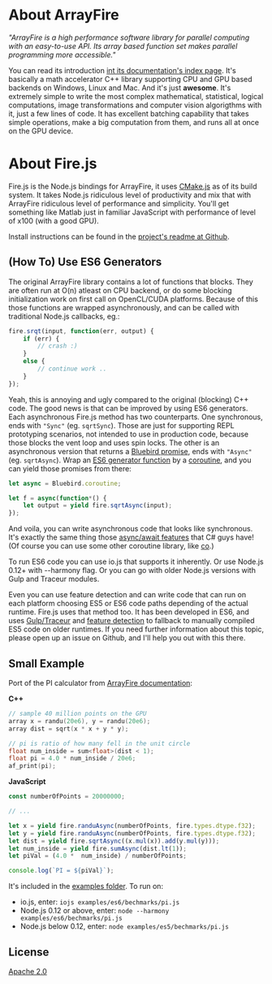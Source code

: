 # About ArrayFire

*"ArrayFire is a high performance software library for parallel computing with an easy-to-use API. Its array based function set makes parallel programming more accessible."*

You can read its introduction [int its documentation's index page](http://www.arrayfire.com/docs/index.htm). It's basically a math accelerator C++ library supporting CPU and GPU based backends on Windows, Linux and Mac. And it's just **awesome**. It's extremely simple to write the most complex mathematical, statistical, logical computations, image transformations and computer vision algorigthms with it, just a few lines of code. It has excellent batching capability that takes simple operations, make a big computation from them, and runs all at once on the GPU device.

# About Fire.js

Fire.js is the Node.js bindings for ArrayFire, it uses [CMake.js](https://github.com/unbornchikken/cmake-js) as of its build system. It takes Node.js ridiculous level of productivity and mix that with ArrayFire ridiculous level of performance and simplicity. You'll get something like Matlab just in familiar JavaScript with performance of level of x100 (with a good GPU).

Install instructions can be found in the [project's readme at Github](https://github.com/unbornchikken/fire-js#install).

## (How To) Use ES6 Generators

The original ArrayFire library contains a lot of functions that blocks. They are often run at O(n) atleast on CPU backend, or do some blocking initialization work on first call on OpenCL/CUDA platforms. Because of this those functions are wrapped asynchronously, and can be called with traditional Node.js callbacks, eg.:

```js
fire.srqt(input, function(err, output) {
	if (err) {
    	// crash :)
    }
    else {
    	// continue work ..
    }
});
```

Yeah, this is annoying and ugly compared to the original (blocking) C++ code. The good news is that can be improved by using ES6 generators. Each asynchronous Fire.js method has two counterparts. One synchronous, ends with `"Sync"` (eg. `sqrtSync`). Those are just for supporting REPL prototyping scenarios, not intended to use in production code, because those blocks the vent loop and uses spin locks. The other is an asynchronous version that returns a [Bluebird promise](https://www.npmjs.com/package/bluebird), ends with `"Async"` (eg. `sqrtAsync`). Wrap an [ES6 generator function](https://developer.mozilla.org/en-US/docs/Web/JavaScript/Reference/Statements/function*) by a [coroutine](https://github.com/petkaantonov/bluebird/blob/master/API.md#promisecoroutinegeneratorfunction-generatorfunction---function), and you can yield those promises from there:

```js
let async = Bluebird.coroutine;

let f = async(function*() {
	let output = yield fire.sqrtAsync(input);
});
```

And voila, you can write asynchronous code that looks like synchronous. It's exactly the same thing those [async/await features](https://msdn.microsoft.com/en-us/library/hh191443.aspx) that C# guys have! (Of course you can use some other coroutine library, like [co](https://www.npmjs.com/package/co).)

To run ES6 code you can use io.js that supports it inherently. Or use Node.js 0.12+ with --harmony flag. Or you can go with older Node.js versions with Gulp and Traceur modules.

Even you can use feature detection and can write code that can run on each platform choosing ES5 or ES6 code paths depending of the actual runtime. Fire.js uses that method too. It has been developed in ES6, and uses [Gulp/Traceur](https://github.com/unbornchikken/fire-js/blob/master/gulpfile.js) and [feature detection](https://github.com/unbornchikken/fire-js/blob/master/lib/index.js#L19) to fallback to manually compiled ES5 code on older runtimes. If you need further information about this topic, please open up an issue on Github, and I'll help you out with this there.

## Small Example

Port of the PI calculator from [ArrayFire documentation](http://www.arrayfire.com/docs/index.htm):

**C++**

```C++
// sample 40 million points on the GPU
array x = randu(20e6), y = randu(20e6);
array dist = sqrt(x * x + y * y);

// pi is ratio of how many fell in the unit circle
float num_inside = sum<float>(dist < 1);
float pi = 4.0 * num_inside / 20e6;
af_print(pi);
```

**JavaScript**

```js
const numberOfPoints = 20000000;

// ...

let x = yield fire.randuAsync(numberOfPoints, fire.types.dtype.f32);
let y = yield fire.randuAsync(numberOfPoints, fire.types.dtype.f32);
let dist = yield fire.sqrtAsync((x.mul(x)).add(y.mul(y)));
let num_inside = yield fire.sumAsync(dist.lt(1));
let piVal = (4.0 *  num_inside) / numberOfPoints;

console.log(`PI = ${piVal}`);
```

It's included in the [examples folder](https://github.com/unbornchikken/fire-js/blob/master/examples/es6/bechmarks/pi.js). To run on:

- io.js, enter: `iojs examples/es6/bechmarks/pi.js`
- Node.js 0.12 or above, enter: `node --harmony examples/es6/bechmarks/pi.js`
- Node.js below 0.12, enter: `node examples/es5/bechmarks/pi.js`

## License

[Apache 2.0](https://github.com/unbornchikken/fire-js/blob/master/LICENSE)
